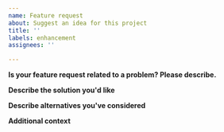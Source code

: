 ```yaml
---
name: Feature request
about: Suggest an idea for this project
title: ''
labels: enhancement
assignees: ''

---
```


**Is your feature request related to a problem? Please describe.**
<!-- A clear and concise description of what the problem is. E.g., I'm always frustrated when [...] -->

**Describe the solution you'd like**
<!-- A clear and concise description of what you want to happen. -->

**Describe alternatives you've considered**
<!-- A clear and concise description of any alternative solutions or features you've considered, if any. -->

**Additional context**
<!--
  Add any other context or screenshots about the feature request here. If there's a
  specific inventory file that helps demonstrate the behavior you want, attach it here.
-->
